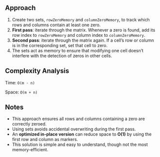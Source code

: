 ## Approach

1. Create two sets, `rowZeroMemory` and `columnZeroMemory`, to track which rows and columns contain at least one zero.
2. **First pass**: iterate through the matrix. Whenever a zero is found, add its row index to `rowZeroMemory` and column index to `columnZeroMemory`.
3. **Second pass**: iterate through the matrix again. If a cell’s row or column is in the corresponding set, set that cell to zero.
4. The sets act as memory to ensure that modifying one cell doesn’t interfere with the detection of zeros in other cells.

## Complexity Analysis

Time: `O(m · n)`

Space: `O(m + n)`

## Notes

- This approach ensures all rows and columns containing a zero are correctly zeroed.
- Using sets avoids accidental overwriting during the first pass.
- An **optimized in-place version** can reduce space to **O(1)** by using the first row and column as markers.
- This solution is simple and easy to understand, though not the most memory-efficient.
